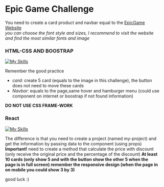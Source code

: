 # Epic Game Challenge
You need to create a card product and navbar equal to the [EpicGame Website](https://store.epicgames.com/es-ES/)
<br>
*you can choose the font style and sizes, I recommend to visit the website and find the most similar fonts and image*

### HTML-CSS AND BOOSTRAP
[![My Skills](https://skills.thijs.gg/icons?i=html,css)](https://skills.thijs.gg)

Remember the good practice
- $card:$ create 5 card (equals to the image in this challenge), the button does not need to move these cards
- $Navbar$: equals to the page,same hover and hamburger menu (could use component on internet or boostrap if not found information)

**DO NOT USE CSS FRAME-WORK**


### React
[![My Skills](https://skills.thijs.gg/icons?i=js,react)](https://skills.thijs.gg)

The difference is that you need to create a project (named my-project) and get the information by passing data to the component (using props) **Important!** need to create a method that calculate the price with discount (only receive the original price and the percentage of the discount) **At least 10 cards (only show 5 and with the button show the other 5 when the page is in full screen) remember the responsive design (when the page in on mobile you could show 3 by 3)**

good luck :)
